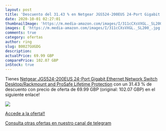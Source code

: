 ```yaml
---
layout: post
title: 'Descuento del 31.43 % en Netgear JGS524-200EUS 24-Port Gigabit Et'
date: 2020-10-01 02:27:01
thumbnailImage: 'https://m.media-amazon.com/images/I/311cCXsVXGL._SL200_.jpg'
images: [ 'https://m.media-amazon.com/images/I/311cCXsVXGL._SL200_.jpg' ]
comments: true
category: ofertas
author: ring
slug: B0027GUGDG
description:
actualPrice: 69.99 GBP
comparePrice: 102.07 GBP
inStock: true
---
```


Tienes [Netgear JGS524-200EUS 24-Port Gigabit Ethernet Network Switch  Desktop/Rackmount  and ProSafe Lifetime Protection](https://www.amazon.com/dp/B0027GUGDG/?tag=redken08-20) con un 31.43 % de descuento con precio de oferta de 69.99 GBP (original: 102.07 GBP) en el siguiente enlace!

[![](https://m.media-amazon.com/images/I/311cCXsVXGL._SL200_.jpg)](https://www.amazon.com/dp/B0027GUGDG/?tag=redken08-20)

[Accede a la oferta!!](https://www.amazon.com/dp/B0027GUGDG/?tag=redken08-20)

[Consulta otras ofertas en nuestro canal de telegram](https://t.me/s/ofertas25)
